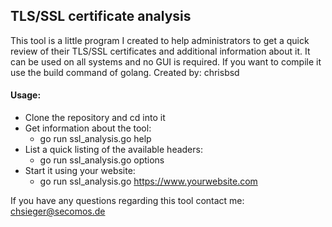 TLS/SSL certificate analysis
--------------------------------------------

This tool is a little program I created to help administrators to get a quick review of their TLS/SSL certificates and
additional information about it. It can be used on all systems and no GUI is required. If you want to compile it use
the build command of golang.
Created by: chrisbsd


#### Usage:

* Clone the repository and cd into it
* Get information about the tool:
    * go run ssl_analysis.go help
* List a quick listing of the available headers:
    * go run ssl_analysis.go options
* Start it using your website: 
    * go run ssl_analysis.go https://www.yourwebsite.com


If you have any questions regarding this tool contact me: chsieger@secomos.de